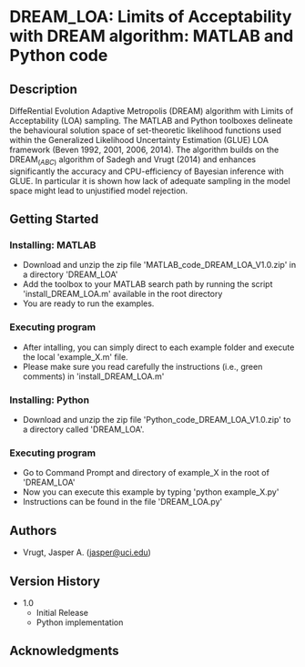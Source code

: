 # DREAM_LOA: Limits of Acceptability with DREAM algorithm: MATLAB and Python code

## Description

DiffeRential Evolution Adaptive Metropolis (DREAM) algorithm with Limits of Acceptability (LOA) sampling. The MATLAB and Python toolboxes delineate the behavioural solution space of set-theoretic likelihood functions used within the Generalized Likelihood Uncertainty Estimation (GLUE) LOA framework (Beven 1992, 2001, 2006, 2014). The algorithm builds on the DREAM$_{(ABC)}$ algorithm of Sadegh and Vrugt (2014) and enhances significantly the accuracy and CPU-efficiency of Bayesian inference with GLUE. In particular it is shown how lack of adequate sampling in the model space might lead to unjustified model rejection.

## Getting Started

### Installing: MATLAB

* Download and unzip the zip file 'MATLAB_code_DREAM_LOA_V1.0.zip' in a directory 'DREAM_LOA'
* Add the toolbox to your MATLAB search path by running the script 'install_DREAM_LOA.m' available in the root directory
* You are ready to run the examples.

### Executing program

* After intalling, you can simply direct to each example folder and execute the local 'example_X.m' file.
* Please make sure you read carefully the instructions (i.e., green comments) in 'install_DREAM_LOA.m'  

### Installing: Python

* Download and unzip the zip file 'Python_code_DREAM_LOA_V1.0.zip' to a directory called 'DREAM_LOA'.

### Executing program

* Go to Command Prompt and directory of example_X in the root of 'DREAM_LOA'
* Now you can execute this example by typing 'python example_X.py'
* Instructions can be found in the file 'DREAM_LOA.py' 
  
## Authors

* Vrugt, Jasper A. (jasper@uci.edu) 

## Version History

* 1.0
    * Initial Release
    * Python implementation

## Acknowledgments

